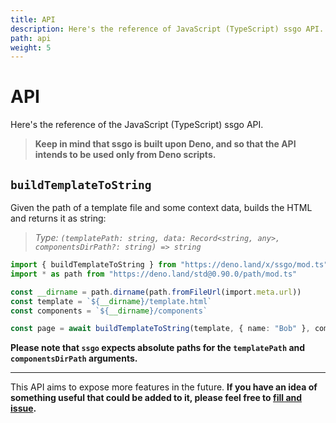 ```yaml
---
title: API
description: Here's the reference of JavaScript (TypeScript) ssgo API. Keep in mind that ssgo is built upon Deno, so the API intend to be used only from Deno scripts.
path: api
weight: 5
---
```


# API

Here's the reference of the JavaScript (TypeScript) ssgo API.

> **Keep in mind that ssgo is built upon Deno, and so that the API intends to be used only from Deno scripts.**

## `buildTemplateToString`

Given the path of a template file and some context data, builds the HTML and returns it as string:

> _Type: `(templatePath: string, data: Record<string, any>, componentsDirPath?: string) => string`_

```typescript
import { buildTemplateToString } from "https://deno.land/x/ssgo/mod.ts"
import * as path from "https://deno.land/std@0.90.0/path/mod.ts"

const __dirname = path.dirname(path.fromFileUrl(import.meta.url))
const template = `${__dirname}/template.html`
const components = `${__dirname}/components`

const page = await buildTemplateToString(template, { name: "Bob" }, components)
```

**Please note that `ssgo` expects absolute paths for the `templatePath` and `componentsDirPath` arguments.**

---

This API aims to expose more features in the future. **If you have an idea of something useful that could be added to it, please feel free to <a href="https://github.com/mdubourg001/ssgo/issues" target="_blank" rel="noreferrer nofollow noopener">fill and issue</a>.**
